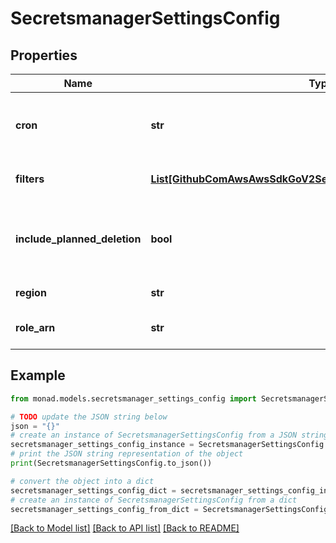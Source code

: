# SecretsmanagerSettingsConfig


## Properties

Name | Type | Description | Notes
------------ | ------------- | ------------- | -------------
**cron** | **str** | Cron expression for scheduling the input | [optional] 
**filters** | [**List[GithubComAwsAwsSdkGoV2ServiceSecretsmanagerTypesFilter]**](GithubComAwsAwsSdkGoV2ServiceSecretsmanagerTypesFilter.md) | Filters for returned secrets | [optional] 
**include_planned_deletion** | **bool** | Whether or not to include secrets scheduled for deletion | [optional] 
**region** | **str** | URL of the organization | [optional] 
**role_arn** | **str** | The ID of the secret to describe | [optional] 

## Example

```python
from monad.models.secretsmanager_settings_config import SecretsmanagerSettingsConfig

# TODO update the JSON string below
json = "{}"
# create an instance of SecretsmanagerSettingsConfig from a JSON string
secretsmanager_settings_config_instance = SecretsmanagerSettingsConfig.from_json(json)
# print the JSON string representation of the object
print(SecretsmanagerSettingsConfig.to_json())

# convert the object into a dict
secretsmanager_settings_config_dict = secretsmanager_settings_config_instance.to_dict()
# create an instance of SecretsmanagerSettingsConfig from a dict
secretsmanager_settings_config_from_dict = SecretsmanagerSettingsConfig.from_dict(secretsmanager_settings_config_dict)
```
[[Back to Model list]](../README.md#documentation-for-models) [[Back to API list]](../README.md#documentation-for-api-endpoints) [[Back to README]](../README.md)


